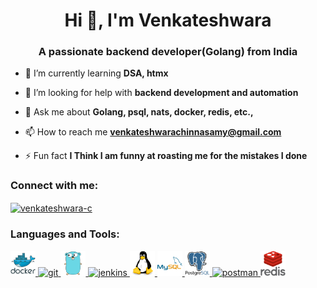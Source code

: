 <h1 align="center">Hi 👋, I'm Venkateshwara</h1>
<h3 align="center">A passionate backend developer(Golang) from India</h3>

<!--
<p align="left"> <img src="https://komarev.com/ghpvc/?username=venkat-3259&label=Profile%20views&color=0e75b6&style=flat" alt="venkat-3259" /> </p>

<p align="left"> <a href="https://github.com/ryo-ma/github-profile-trophy"><img src="https://github-profile-trophy.vercel.app/?username=venkat-3259" alt="venkat-3259" /></a> </p>

- 🔭 I’m currently working on **Telematum Healthcare**
-->
- 🌱 I’m currently learning **DSA, htmx**

- 🤝 I’m looking for help with **backend development and automation**

- 💬 Ask me about **Golang, psql, nats, docker, redis, etc.,**

- 📫 How to reach me **venkateshwarachinnasamy@gmail.com**

- ⚡ Fun fact **I Think I am funny at roasting me for the mistakes I done**

<h3 align="left">Connect with me:</h3>
<p align="left">
<a href="https://linkedin.com/in/venkateshwara-c" target="blank"><img align="center" src="https://raw.githubusercontent.com/rahuldkjain/github-profile-readme-generator/master/src/images/icons/Social/linked-in-alt.svg" alt="venkateshwara-c" height="30" width="40" /></a>
</p>

<h3 align="left">Languages and Tools:</h3>
<p align="left"> <a href="https://www.docker.com/" target="_blank" rel="noreferrer"> <img src="https://raw.githubusercontent.com/devicons/devicon/master/icons/docker/docker-original-wordmark.svg" alt="docker" width="40" height="40"/> </a> <a href="https://git-scm.com/" target="_blank" rel="noreferrer"> <img src="https://www.vectorlogo.zone/logos/git-scm/git-scm-icon.svg" alt="git" width="40" height="40"/> </a> <a href="https://golang.org" target="_blank" rel="noreferrer"> <img src="https://raw.githubusercontent.com/devicons/devicon/master/icons/go/go-original.svg" alt="go" width="40" height="40"/> </a> <a href="https://www.jenkins.io" target="_blank" rel="noreferrer"> <img src="https://www.vectorlogo.zone/logos/jenkins/jenkins-icon.svg" alt="jenkins" width="40" height="40"/> </a> <a href="https://www.linux.org/" target="_blank" rel="noreferrer"> <img src="https://raw.githubusercontent.com/devicons/devicon/master/icons/linux/linux-original.svg" alt="linux" width="40" height="40"/> </a> <a href="https://www.mysql.com/" target="_blank" rel="noreferrer"> <img src="https://raw.githubusercontent.com/devicons/devicon/master/icons/mysql/mysql-original-wordmark.svg" alt="mysql" width="40" height="40"/> </a> <a href="https://www.postgresql.org" target="_blank" rel="noreferrer"> <img src="https://raw.githubusercontent.com/devicons/devicon/master/icons/postgresql/postgresql-original-wordmark.svg" alt="postgresql" width="40" height="40"/> </a> <a href="https://postman.com" target="_blank" rel="noreferrer"> <img src="https://www.vectorlogo.zone/logos/getpostman/getpostman-icon.svg" alt="postman" width="40" height="40"/> </a> <a href="https://redis.io" target="_blank" rel="noreferrer"> <img src="https://raw.githubusercontent.com/devicons/devicon/master/icons/redis/redis-original-wordmark.svg" alt="redis" width="40" height="40"/> </a> </p>

<!--
<p><img align="left" src="https://github-readme-stats.vercel.app/api/top-langs?username=venkat-3259&show_icons=true&locale=en&layout=compact" alt="venkat-3259" /></p>

<p>&nbsp;<img align="center" src="https://github-readme-stats.vercel.app/api?username=venkat-3259&show_icons=true&locale=en" alt="venkat-3259" /></p>

-->
